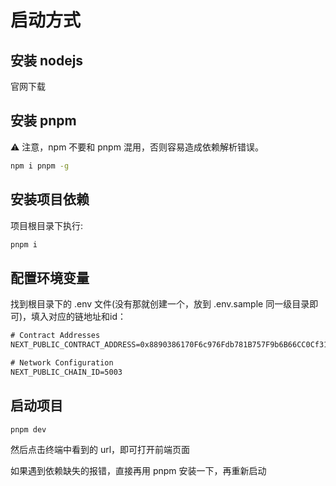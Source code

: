 # 启动方式

## 安装 nodejs

官网下载

## 安装 pnpm 

⚠️ 注意，npm 不要和 pnpm 混用，否则容易造成依赖解析错误。

```bash
npm i pnpm -g
```

## 安装项目依赖

项目根目录下执行:

```bash
pnpm i
```

## 配置环境变量

找到根目录下的 .env 文件(没有那就创建一个，放到 .env.sample 同一级目录即可)，填入对应的链地址和id：

```txt
# Contract Addresses
NEXT_PUBLIC_CONTRACT_ADDRESS=0x8890386170F6c976Fdb781B757F9b6B66CC0Cf31

# Network Configuration
NEXT_PUBLIC_CHAIN_ID=5003   
```

## 启动项目

```bash
pnpm dev
```

然后点击终端中看到的 url，即可打开前端页面

如果遇到依赖缺失的报错，直接再用 pnpm 安装一下，再重新启动





